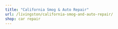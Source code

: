 ```yaml
---
title: "California Smog & Auto Repair"
url: /livingston/california-smog-and-auto-repair/
shop: car repair
---
```

